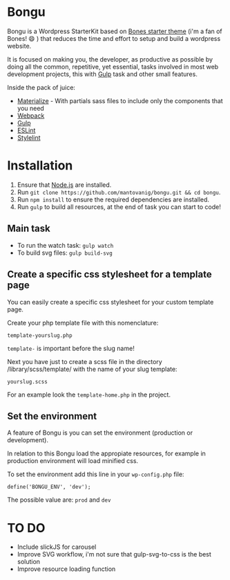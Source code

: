 # Bongu

Bongu is a Wordpress StarterKit based on [Bones starter theme](https://github.com/eddiemachado/bones) (i'm a fan of Bones! :smile: ) that reduces the time and effort to setup and build a wordpress website.

It is focused on making you, the developer, as productive as possible by doing all the common, repetitive, yet essential, tasks involved in most web development projects, this with [Gulp](https://github.com/gulpjs/gulp) task and other small features.

Inside the pack of juice:
- [Materialize](http://materializecss.com/) - With partials sass files to include only the components that you need
- [Webpack](https://webpack.github.io/)
- [Gulp](https://github.com/gulpjs/gulp)
- [ESLint](http://eslint.org/)
- [Stylelint](http://stylelint.io/)

# Installation

1. Ensure that [Node.js](http://nodejs.org/) are installed.
2. Run `git clone https://github.com/mantovanig/bongu.git && cd bongu`.
3. Run `npm install` to ensure the required dependencies are installed.
4. Run `gulp` to build all resources, at the end of task you can start to code!

## Main task
- To run the watch task: `gulp watch`
- To build svg files: `gulp build-svg`

## Create a specific css stylesheet for a template page
You can easily create a specific css stylesheet for your custom template page.

Create your php template file with this nomenclature:

```
template-yourslug.php
```

`template-` is important before the slug name!

Next you have just to create a scss file in the directory /library/scss/template/ with the name of your slug template:

```
yourslug.scss
```

For an example look the `template-home.php` in the project.

## Set the environment
A feature of Bongu is you can set the environment (production or development).

In relation to this Bongu load the appropiate resources, for example in production environment will load minified css.

To set the environment add this line in your `wp-config.php` file:

```
define('BONGU_ENV', 'dev');
```

The possible value are: `prod` and `dev`

# TO DO
- Include slickJS for carousel
- Improve SVG workflow, i'm not sure that gulp-svg-to-css is the best solution
- Improve resource loading function
